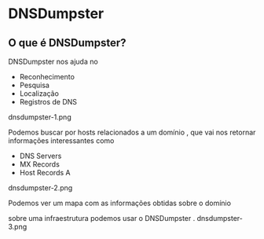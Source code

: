 # DNSDumpster

## O que é DNSDumpster?
DNSDumpster nos ajuda no
- Reconhecimento
- Pesquisa
- Localização
- Registros de DNS

dnsdumpster-1.png

Podemos buscar por hosts relacionados a um domínio , que vai nos retornar informações interessantes como
- DNS Servers
- MX Records
- Host Records A

dnsdumpster-2.png

Podemos ver um mapa com as informações obtidas sobre o domínio

sobre uma infraestrutura podemos usar o DNSDumpster .
dnsdumpster-3.png

